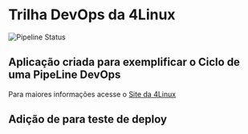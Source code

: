 # Trilha DevOps da 4Linux

![Pipeline Status](https://github.com/narcisooliveira/DevOpsLab-HelloWorld/actions/workflows/pipeline.yml/badge.svg) 


## Aplicação criada para exemplificar o Ciclo de uma PipeLine DevOps


Para maiores informações acesse o [Site da 4Linux](https://www.4linux.com.br/cursos/devops)

## Adição de para teste de deploy